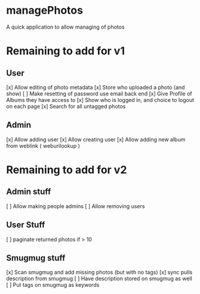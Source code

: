 # managePhotos
A quick application to allow managing of photos

# Remaining to add for v1
## User
[x] Allow editing of photo metadata
[x] Store who uploaded a photo (and show)
[ ] Make resetting of password use email back end
[x] Give Profile of Albums they have access to
[x] Show who is logged in, and choice to logout on each page
[x] Search for all untagged photos

## Admin
[x] Allow adding user
[x] Allow creating user
[x] Allow adding new album from weblink ( weburilookup )

# Remaining to add for v2
## Admin stuff
[ ] Allow making people admins
[ ] Allow removing users

## User Stuff
[ ] paginate returned photos if > 10

## Smugmug stuff
[x] Scan smugmug and add missing photos (but with no tags)
[x] sync pulls description from smugmug
[ ] Have description stored on smugmug as well
[ ] Put tags on smugmug as keywords

